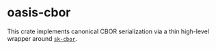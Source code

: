# oasis-cbor

This crate implements canonical CBOR serialization via a thin high-level wrapper
around [`sk-cbor`].

[`sk-cbor`]: https://crates.io/crates/sk-cbor
